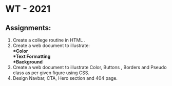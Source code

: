 # WT - 2021
## Assignments:
1. Create a college routine in HTML .
2. Create a web document to illustrate:<br><b>*Color  <br>*Text Formatting <br> *Background</b>
3. Create a web document to illustrate Color, Buttons , Borders and Pseudo class as per given figure using CSS.
4. Design Navbar, CTA, Hero section and 404 page.

